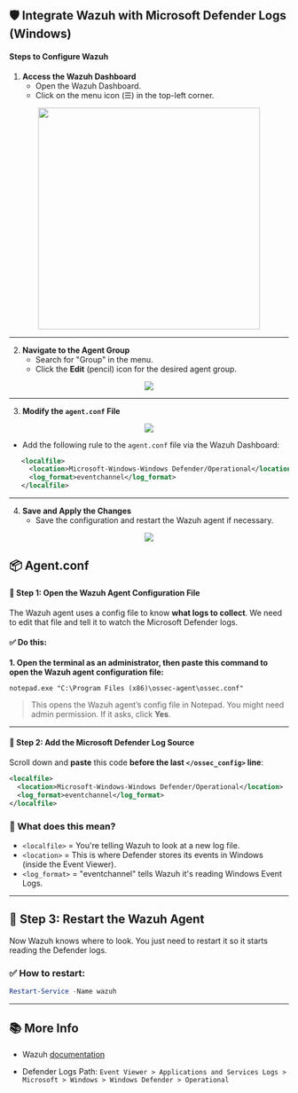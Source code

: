 ## 🛡️ Integrate Wazuh with Microsoft Defender Logs (Windows)  

#### Steps to Configure Wazuh  

1. **Access the Wazuh Dashboard**  
   - Open the Wazuh Dashboard.  
   - Click on the menu icon (☰) in the top-left corner.  

<div align="center">
<img src="https://github.com/user-attachments/assets/b321077b-bc37-4c2a-9008-42203f2a5809" height="400"></img>
</div>

---

2. **Navigate to the Agent Group**  
   - Search for "Group" in the menu.  
   - Click the **Edit** (pencil) icon for the desired agent group.

<div align="center">
<img src="https://github.com/user-attachments/assets/eb1c4361-ad03-400a-b899-a782d7a2c3de" height=""></img>
</div>

---

3. **Modify the `agent.conf` File**  

   
<div align="center">
<img src="https://github.com/user-attachments/assets/cbb310fd-445a-4970-b385-45d1b3408a32" height=""></img>
</div>

* Add the following rule to the `agent.conf` file via the Wazuh Dashboard:  

```xml
   <localfile>
     <location>Microsoft-Windows-Windows Defender/Operational</location>
     <log_format>eventchannel</log_format>
   </localfile>
```
---

4. **Save and Apply the Changes**  
   - Save the configuration and restart the Wazuh agent if necessary.  

<div align="center">
<img src="https://github.com/user-attachments/assets/d48aba16-881e-4687-a6c5-cf9805c98b59" height=""></img>
</div>


## 📦 Agent.conf

#### 📝 Step 1: Open the Wazuh Agent Configuration File

The Wazuh agent uses a config file to know **what logs to collect**. We need to edit that file and tell it to watch the Microsoft Defender logs.

#### ✅ Do this:

**1. Open the terminal as an administrator, then paste this command to open the Wazuh agent configuration file:**

```
notepad.exe "C:\Program Files (x86)\ossec-agent\ossec.conf"
```
> This opens the Wazuh agent’s config file in Notepad. You might need admin permission. If it asks, click **Yes**.

---

#### 🧩 Step 2: Add the Microsoft Defender Log Source

Scroll down and **paste** this code **before the last `</ossec_config>` line**:

```xml
<localfile>
  <location>Microsoft-Windows-Windows Defender/Operational</location>
  <log_format>eventchannel</log_format>
</localfile>
```

### 🧐 What does this mean?

* `<localfile>` = You're telling Wazuh to look at a new log file.
* `<location>` = This is where Defender stores its events in Windows (inside the Event Viewer).
* `<log_format>` = "eventchannel" tells Wazuh it's reading Windows Event Logs.

---

## 🔁 Step 3: Restart the Wazuh Agent

Now Wazuh knows where to look. You just need to restart it so it starts reading the Defender logs.

### ✅ How to restart:

```ps1
Restart-Service -Name wazuh
```
---

## 📚 More Info

* Wazuh [documentation](https://wazuh.com/blog/detecting-powershell-exploitation-techniques-in-windows-using-wazuh/)

* Defender Logs Path: `Event Viewer > Applications and Services Logs > Microsoft > Windows > Windows Defender > Operational`
